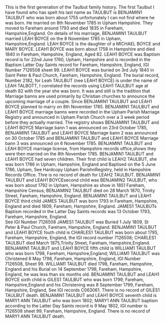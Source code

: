 This is the first generation of the Taulbut family history.  The first Taulbut I have found who has spelt his last name as TAULBUT is BENJAMIN1 TAULBUT who was 
born about 1755 unfortunately I can not find where he was born.  He married on 8th November 1785 in Upham Hampshire.  They moved to Fareham around 1793 and died
1835 in Fareham, Hampshire,England.
On details of his marriage, BENJAMIN1 TAULBUT married LEAH BOYCE on the 8 November 1785 in Upham, Hampshire,England. LEAH BOYCE is the daughter of a MICHAEL BOYCE 
and MARY BOYCE. LEAH1 BOYCE was born about 1758 in Hampshire and died 1840 in Fareham, Hampshire, England, Aged 82.
LEAH1 BOYCE was Baptism record is for 22nd June 1760, Upham, Hampshire and is recorded in the Baptism Latter Day Saints record for Fareham, Hampshire, England, 
IGI Number 7126508 sheet 99.  LEAH1 BOYCE was buried on 3rd July 1840 in Saint Peter & Paul Church, Fareham, Hampshire, England.  The burial record, Number 2182,
for Leah TAULBUT (nee LEAH1 BOYCE) is under the name of LEAH TALBOTT,  I correlated the records using LEAH1 TAULBUT age at death 82 with the year she was born.
It was and still is the tradition that Marriage banns are used primarily by Christian churches to announce the upcoming marriage of a couple.
Since BENJAMIN1 TAULBUT and LEAH1 BOYCE planned to marry on 8th November 1785. BENJAMIN1 TAULBUT and LEAH1 BOYCE marriage banns were recorded in the Upham Parish 
Marriage Registry and announced in Upham Parish Church over a 3 week period before they actually married. The registry shows BENJAMIN1 TAULBUT and LEAH1 BOYCE 
Marriage bann 1 was announced on 23rd October 1785,  BENJAMIN1 TAULBUT and LEAH1 BOYCE Marriage bann 2 was announced on 30 October 1785 and BENJAMIN1 TAULBUT and 
LEAH1 BOYCE Marriage bann 3 was announced on 6 November 1785. BENJAMIN1 TAULBUT and LEAH BOYCE marriage license, from Hampshire records office,shows they were 
then married on the 8th November 1785.
BENJAMIN1 TAULBUT and LEAH1 BOYCE had seven children.  Their first child is LEAH2 TAULBUT,  she was born 1786 in Upham, Hampshire, England and Baptised on the 5 
June 1786, Upham, See Hardcopy Upham ParishnRegistry, held in Hampshire Records Office. Thre is no record of death for LEAH2 TAULBUT. BENJAMIN1 TAULBUT and LEAH1 
BOYCEsecond child was BENJAMIN2 TAULBUT, who was born about 1792 in Upham, Hampshire as show in 1851 Fareham, Hampshire Census; BENJAMIN2 TAULBUT died on 28
March 1870, Trinity Street, Fareham, Hampshire, England.  BENJAMIN1 TAULBUT and LEAH1 BOYCE third child JAMES TAULBUT was born 1793 in Fareham, Hampshire, England 
and died 1809, Fareham, Hampshire, England.  JAMES1 TAULBUTs Baptism recorded in the Latter Day Saints records was 13 October 1793, Fareham, Hampshire, England.  
See IGI Number 7126508 JAMES1 TAULBUT was Buried 1 July 1809, St Peter & Paul Church, Fareham, Hampshire, England.
BENJAMIN1 TAULBUT and LEAH1 BOYCE fouth child is CHARLES1 TAULBUT was born about 1795, Fareham, Hampshire, England, the IGI record number 7126508; CHARLES1 
TAULBUT died March 1875,Trinity Street, Fareham, Hampshire,England.
BENJAMIN1 TAULBUT and LEAH1 BOYCE fifth child is WILLIAM1 TAULBUT who was born 1798, Fareham, Hampshire,England; WILLIAM1 TAULBUT was Christened 6 May 1798, 
Fareham, Hampshire, England, IGI Number 7126508, Sheet 99.  WILLIAM1 TAULBUT died 1798, Fareham, Hampshire, England and his Burial on 14 September 1798, Fareham, 
Hampshire, England, he was less than six months old. BENJAMIN1 TAULBUT and LEAH1 BOYCE sixth child is GILES1 TAULBUT who was born 1799, Fareham, Hampshire,England 
and his Christening was 8 September 1799, Fareham, Hampshire, England,  See IGI records C063061.  There is no record of GILES1 TAULBUT death.  BENJAMIN1 TAULBUT 
and LEAH1 BOYCE seventh child is MARY1 ANN TAULBUT who was born 1802;  MARY1 ANN TAULBUT baptism according to the Latter Day Saints record is 9 May 1802, IGI 
number is 7126508 sheet 99, Fareham, Hampshire, England. There is no record of MARY1 ANN TAULBUT death.
